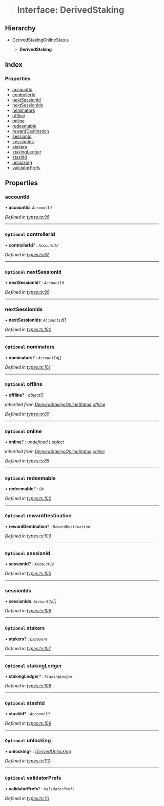 > # Interface: DerivedStaking

## Hierarchy

* [DerivedStakingOnlineStatus](_types_.derivedstakingonlinestatus.md)

  * **DerivedStaking**

## Index

### Properties

* [accountId](_types_.derivedstaking.md#accountid)
* [controllerId](_types_.derivedstaking.md#optional-controllerid)
* [nextSessionId](_types_.derivedstaking.md#optional-nextsessionid)
* [nextSessionIds](_types_.derivedstaking.md#nextsessionids)
* [nominators](_types_.derivedstaking.md#optional-nominators)
* [offline](_types_.derivedstaking.md#optional-offline)
* [online](_types_.derivedstaking.md#optional-online)
* [redeemable](_types_.derivedstaking.md#optional-redeemable)
* [rewardDestination](_types_.derivedstaking.md#optional-rewarddestination)
* [sessionId](_types_.derivedstaking.md#optional-sessionid)
* [sessionIds](_types_.derivedstaking.md#sessionids)
* [stakers](_types_.derivedstaking.md#optional-stakers)
* [stakingLedger](_types_.derivedstaking.md#optional-stakingledger)
* [stashId](_types_.derivedstaking.md#optional-stashid)
* [unlocking](_types_.derivedstaking.md#optional-unlocking)
* [validatorPrefs](_types_.derivedstaking.md#optional-validatorprefs)

## Properties

###  accountId

• **accountId**: *`AccountId`*

*Defined in [types.ts:96](https://github.com/polkadot-js/api/blob/438c02d/packages/api-derive/src/types.ts#L96)*

___

### `Optional` controllerId

• **controllerId**? : *`AccountId`*

*Defined in [types.ts:97](https://github.com/polkadot-js/api/blob/438c02d/packages/api-derive/src/types.ts#L97)*

___

### `Optional` nextSessionId

• **nextSessionId**? : *`AccountId`*

*Defined in [types.ts:99](https://github.com/polkadot-js/api/blob/438c02d/packages/api-derive/src/types.ts#L99)*

___

###  nextSessionIds

• **nextSessionIds**: *`AccountId`[]*

*Defined in [types.ts:100](https://github.com/polkadot-js/api/blob/438c02d/packages/api-derive/src/types.ts#L100)*

___

### `Optional` nominators

• **nominators**? : *`AccountId`[]*

*Defined in [types.ts:101](https://github.com/polkadot-js/api/blob/438c02d/packages/api-derive/src/types.ts#L101)*

___

### `Optional` offline

• **offline**? : *object[]*

*Inherited from [DerivedStakingOnlineStatus](_types_.derivedstakingonlinestatus.md).[offline](_types_.derivedstakingonlinestatus.md#optional-offline)*

*Defined in [types.ts:89](https://github.com/polkadot-js/api/blob/438c02d/packages/api-derive/src/types.ts#L89)*

___

### `Optional` online

• **online**? : *undefined | object*

*Inherited from [DerivedStakingOnlineStatus](_types_.derivedstakingonlinestatus.md).[online](_types_.derivedstakingonlinestatus.md#optional-online)*

*Defined in [types.ts:85](https://github.com/polkadot-js/api/blob/438c02d/packages/api-derive/src/types.ts#L85)*

___

### `Optional` redeemable

• **redeemable**? : *`BN`*

*Defined in [types.ts:102](https://github.com/polkadot-js/api/blob/438c02d/packages/api-derive/src/types.ts#L102)*

___

### `Optional` rewardDestination

• **rewardDestination**? : *`RewardDestination`*

*Defined in [types.ts:103](https://github.com/polkadot-js/api/blob/438c02d/packages/api-derive/src/types.ts#L103)*

___

### `Optional` sessionId

• **sessionId**? : *`AccountId`*

*Defined in [types.ts:105](https://github.com/polkadot-js/api/blob/438c02d/packages/api-derive/src/types.ts#L105)*

___

###  sessionIds

• **sessionIds**: *`AccountId`[]*

*Defined in [types.ts:106](https://github.com/polkadot-js/api/blob/438c02d/packages/api-derive/src/types.ts#L106)*

___

### `Optional` stakers

• **stakers**? : *`Exposure`*

*Defined in [types.ts:107](https://github.com/polkadot-js/api/blob/438c02d/packages/api-derive/src/types.ts#L107)*

___

### `Optional` stakingLedger

• **stakingLedger**? : *`StakingLedger`*

*Defined in [types.ts:108](https://github.com/polkadot-js/api/blob/438c02d/packages/api-derive/src/types.ts#L108)*

___

### `Optional` stashId

• **stashId**? : *`AccountId`*

*Defined in [types.ts:109](https://github.com/polkadot-js/api/blob/438c02d/packages/api-derive/src/types.ts#L109)*

___

### `Optional` unlocking

• **unlocking**? : *[DerivedUnlocking](../modules/_types_.md#derivedunlocking)*

*Defined in [types.ts:110](https://github.com/polkadot-js/api/blob/438c02d/packages/api-derive/src/types.ts#L110)*

___

### `Optional` validatorPrefs

• **validatorPrefs**? : *`ValidatorPrefs`*

*Defined in [types.ts:111](https://github.com/polkadot-js/api/blob/438c02d/packages/api-derive/src/types.ts#L111)*